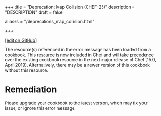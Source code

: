 +++
title = "Deprecation: Map Collision (CHEF-25)"
description = "DESCRIPTION"
draft = false

aliases = "/deprecations_map_collision.html"


  
    
    
    
    
+++    

[\[edit on
GitHub\]](https://github.com/chef/chef-web-docs/blob/master/chef_master/source/deprecations_map_collision.rst)

<meta name="robots" content="noindex">

The resource(s) referenced in the error message has been loaded from a
cookbook. This resource is now included in Chef and will take precedence
over the existing cookbook resource in the next major release of Chef
(15.0, April 2019). Alternatively, there may be a newer version of this
cookbook without this resource.

Remediation
===========

Please upgrade your cookbook to the latest version, which may fix your
issue, or ignore this error message.
